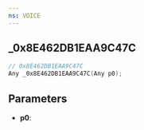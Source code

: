 ```yaml
---
ns: VOICE
---
```

## _0x8E462DB1EAA9C47C

```c
// 0x8E462DB1EAA9C47C
Any _0x8E462DB1EAA9C47C(Any p0);
```

## Parameters
* **p0**:
